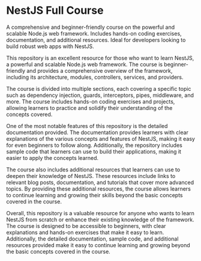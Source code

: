 # NestJS Full Course
A comprehensive and beginner-friendly course on the powerful and scalable Node.js web framework. Includes hands-on coding exercises, documentation, and additional resources. Ideal for developers looking to build robust web apps with NestJS.

This repository is an excellent resource for those who want to learn NestJS, a powerful and scalable Node.js web framework. The course is beginner-friendly and provides a comprehensive overview of the framework, including its architecture, modules, controllers, services, and providers.

The course is divided into multiple sections, each covering a specific topic such as dependency injection, guards, interceptors, pipes, middleware, and more. The course includes hands-on coding exercises and projects, allowing learners to practice and solidify their understanding of the concepts covered.

One of the most notable features of this repository is the detailed documentation provided. The documentation provides learners with clear explanations of the various concepts and features of NestJS, making it easy for even beginners to follow along. Additionally, the repository includes sample code that learners can use to build their applications, making it easier to apply the concepts learned.

The course also includes additional resources that learners can use to deepen their knowledge of NestJS. These resources include links to relevant blog posts, documentation, and tutorials that cover more advanced topics. By providing these additional resources, the course allows learners to continue learning and growing their skills beyond the basic concepts covered in the course.

Overall, this repository is a valuable resource for anyone who wants to learn NestJS from scratch or enhance their existing knowledge of the framework. The course is designed to be accessible to beginners, with clear explanations and hands-on exercises that make it easy to learn. Additionally, the detailed documentation, sample code, and additional resources provided make it easy to continue learning and growing beyond the basic concepts covered in the course.